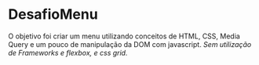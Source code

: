 # DesafioMenu
O objetivo foi criar um menu utilizando conceitos de HTML, CSS, Media Query e um pouco de manipulação da DOM com javascript.
*Sem utilização de Frameworks e flexbox, e css grid.*
